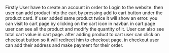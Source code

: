 Firstly User have to create an account in order to Login to the website.
then user can add product into the cart by pressing add to cart button under the product card.
if user added same product twice it will show an error.
you can visit to cart page by clicking on the cart icon in navbar.
in cart page user can see all the product and modify the quantity of it.
User can also see total cart value in cart page.
after adding product to cart user can click on checkout button so it will redirect him to checkout page.
in checkout user can add their address and make payment for their order.
